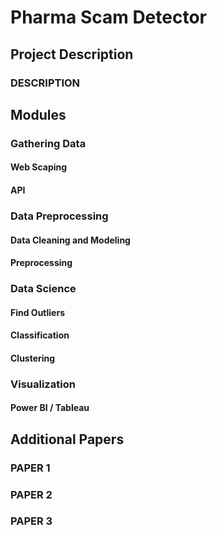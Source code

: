 # Pharma Scam Detector 

## Project Description 
### DESCRIPTION 

## Modules 

### Gathering Data
#### Web Scaping 
#### API 

### Data Preprocessing 
#### Data Cleaning and Modeling 
#### Preprocessing 

### Data Science 
#### Find Outliers 
#### Classification 
#### Clustering 

### Visualization 
#### Power BI / Tableau 


## Additional Papers 
### PAPER 1 
### PAPER 2 
### PAPER 3 
